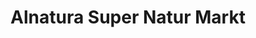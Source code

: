 ---
title: "Alnatura Super Natur Markt"
url: /stadtbergen/alnatura-super-natur-markt/
shop: Supermarkt
---
